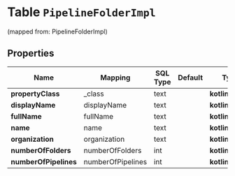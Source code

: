 
# Table `PipelineFolderImpl`
(mapped from: PipelineFolderImpl)

## Properties
Name | Mapping | SQL Type | Default | Type | Description | Notes
---- | ------- | -------- | ------- | ---- | ----------- | -----
**propertyClass** | _class | text |  | **kotlin.String** |  |  [optional]
**displayName** | displayName | text |  | **kotlin.String** |  |  [optional]
**fullName** | fullName | text |  | **kotlin.String** |  |  [optional]
**name** | name | text |  | **kotlin.String** |  |  [optional]
**organization** | organization | text |  | **kotlin.String** |  |  [optional]
**numberOfFolders** | numberOfFolders | int |  | **kotlin.Int** |  |  [optional]
**numberOfPipelines** | numberOfPipelines | int |  | **kotlin.Int** |  |  [optional]










